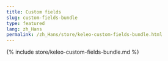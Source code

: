 ```yaml
---
title: Custom fields
slug: custom-fields-bundle
type: featured
lang: zh_Hans
permalink: /zh_Hans/store/keleo-custom-fields-bundle.html
---
```


{% include store/keleo-custom-fields-bundle.md %}
